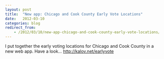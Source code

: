 ```yaml
---
layout: post
title:  "New app: Chicago and Cook County Early Vote Locations"
date:   2012-03-10
categories: blog
redirect_from:
    - /2012/03/10/new-app-chicago-and-cook-county-early-vote-locations/
---
```


I put together the early voting locations for Chicago and Cook County in a new web app. Have a look… http://kalov.net/earlyvote
